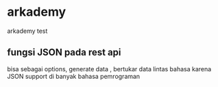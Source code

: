 # arkademy
arkademy test

## fungsi JSON pada rest api
bisa sebagai options, generate data , bertukar data lintas bahasa karena JSON support di banyak bahasa pemrograman
